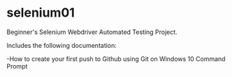 # selenium01
Beginner's Selenium Webdriver Automated Testing Project. 

Includes the following documentation:

   -How to create your first push to Github using Git on Windows 10 Command Prompt
